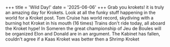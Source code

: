 +++
title = 'Wild Day!'
date = '2025-06-06' 
+++
Grab you krokets! it is truly an amazing day for Krokets. Look at all the funky stuff happening in the world for a Kroket post.
Tom Cruise has world record, skydiving with a burning hot Kroket in his mouth (16 times)
Trains don't ride today, all aboard the Kroket hype!
In Someren the great championship of Jeu de Boules will be organized
Elon and Donald are in an argument.
The Kabinet has fallen, couldn't agree if a Kaas Kroket was better then a Shrimp Kroket
